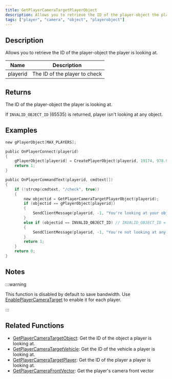 ```yaml
---
title: GetPlayerCameraTargetPlayerObject
description: Allows you to retrieve the ID of the player-object the player is looking at.
tags: ["player", "camera", "object", "playerobject"]
---
```


<VersionWarn version='omp v1.1.0.2612' />

## Description

Allows you to retrieve the ID of the player-object the player is looking at.

| Name     | Description                   |
| -------- | ----------------------------- |
| playerid | The ID of the player to check |

## Returns

The ID of the player-object the player is looking at. 

If `INVALID_OBJECT_ID` (65535) is returned, player isn't looking at any object.

## Examples

```c
new gPlayerObject[MAX_PLAYERS];

public OnPlayerConnect(playerid)
{
    gPlayerObject[playerid] = CreatePlayerObject(playerid, 19174, 978.9045, -986.3599, 40.9522, 0.0000, 0.0000, 228.0000);
    return 1;
}

public OnPlayerCommandText(playerid, cmdtext[])
{
    if (!strcmp(cmdtext, "/check", true))
    {
        new objectid = GetPlayerCameraTargetPlayerObject(playerid);
        if (objectid == gPlayerObject[playerid])
        {
            SendClientMessage(playerid, -1, "You're looking at your object.");
        }
        else if (objectid == INVALID_OBJECT_ID) // INVALID_OBJECT_ID = 65535
        {
            SendClientMessage(playerid, -1, "You're not looking at any object.");
        }
        return 1;
    }
    return 0;
}
```

## Notes

:::warning

This function is disabled by default to save bandwidth. Use [EnablePlayerCameraTarget](EnablePlayerCameraTarget) to enable it for each player.

:::

## Related Functions

- [GetPlayerCameraTargetObject](GetPlayerCameraTargetObject): Get the ID of the object a player is looking at.
- [GetPlayerCameraTargetVehicle](GetplayerCameraTargetVehicle): Get the ID of the vehicle a player is looking at.
- [GetPlayerCameraTargetPlayer](GetplayerCameraTargetPlayer): Get the ID of the player a player is looking at.
- [GetPlayerCameraFrontVector](GetPlayerCameraFrontVector): Get the player's camera front vector
